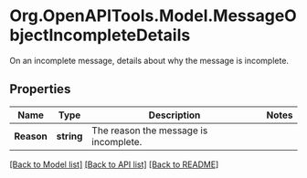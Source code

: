 # Org.OpenAPITools.Model.MessageObjectIncompleteDetails
On an incomplete message, details about why the message is incomplete.

## Properties

Name | Type | Description | Notes
------------ | ------------- | ------------- | -------------
**Reason** | **string** | The reason the message is incomplete. | 

[[Back to Model list]](../README.md#documentation-for-models) [[Back to API list]](../README.md#documentation-for-api-endpoints) [[Back to README]](../README.md)

